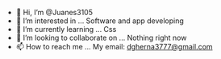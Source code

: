- 👋 Hi, I’m @Juanes3105
- 👀 I’m interested in ... Software and app developing
- 🌱 I’m currently learning ... Css
- 💞️ I’m looking to collaborate on ... Nothing right now
- 📫 How to reach me ... My email: dgherna3777@gmail.com

<!---
Juanes3105/Juanes3105 is a ✨ special ✨ repository because its `README.md` (this file) appears on your GitHub profile.
You can click the Preview link to take a look at your changes.
--->
